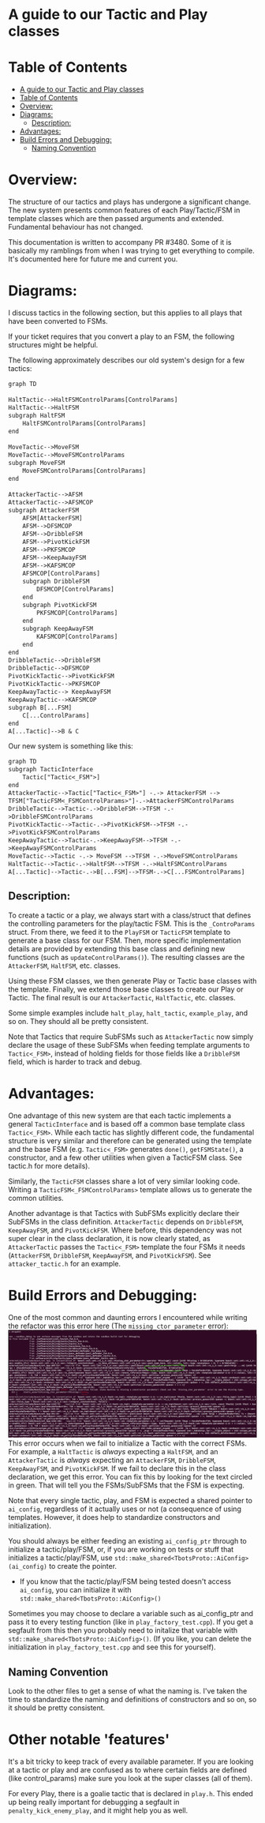 # A guide to our Tactic and Play classes

# Table of Contents

- [A guide to our Tactic and Play classes](#a-guide-to-our-tactic-and-play-classes)
- [Table of Contents](#table-of-contents)
- [Overview:](#overview)
- [Diagrams:](#diagrams)
  - [Description:](#description)
- [Advantages:](#advantages)
- [Build Errors and Debugging:](#build-errors-and-debugging)
  - [Naming Convention](#naming-convention)


# Overview:
The structure of our tactics and plays has undergone a significant change. The new system presents common features of each Play/Tactic/FSM in template classes which are then passed arguments and extended. Fundamental behaviour has not changed.

This documentation is written to accompany PR #3480. Some of it is basically my ramblings from when I was trying to get everything to compile. It's documented here for future me and current you.
# Diagrams:
I discuss tactics in the following section, but this applies to all plays that have been converted to FSMs.

If your ticket requires that you convert a play to an FSM, the following structures might be helpful.

The following approximately describes our old system's design for a few tactics:
```mermaid
graph TD

HaltTactic-->HaltFSMControlParams[ControlParams]
HaltTactic-->HaltFSM
subgraph HaltFSM
    HaltFSMControlParams[ControlParams]
end

MoveTactic-->MoveFSM
MoveTactic-->MoveFSMControlParams
subgraph MoveFSM
    MoveFSMControlParams[ControlParams]
end

AttackerTactic-->AFSM
AttackerTactic-->AFSMCOP
subgraph AttackerFSM
    AFSM[AttackerFSM]
    AFSM-->DFSMCOP
    AFSM-->DribbleFSM
    AFSM-->PivotKickFSM
    AFSM-->PKFSMCOP
    AFSM-->KeepAwayFSM
    AFSM-->KAFSMCOP
    AFSMCOP[ControlParams]
    subgraph DribbleFSM
        DFSMCOP[ControlParams]
    end
    subgraph PivotKickFSM
        PKFSMCOP[ControlParams]
    end
    subgraph KeepAwayFSM
        KAFSMCOP[ControlParams]
    end
end
DribbleTactic-->DribbleFSM
DribbleTactic-->DFSMCOP
PivotKickTactic-->PivotKickFSM
PivotKickTactic-->PKFSMCOP
KeepAwayTactic--> KeepAwayFSM
KeepAwayTactic-->KAFSMCOP
subgraph B[...FSM]
    C[...ControlParams]
end
A[...Tactic]-->B & C
```

Our new system is something like this:
```mermaid
graph TD
subgraph TacticInterface
    Tactic["Tactic<_FSM">]
end
AttackerTactic-->Tactic["Tactic<_FSM>"] -.-> AttackerFSM --> TFSM["TacticFSM<_FSMControlParams>"]-.->AttackerFSMControlParams
DribbleTactic-->Tactic-.->DribbleFSM-->TFSM -.->DribbleFSMControlParams
PivotKickTactic-->Tactic-.->PivotKickFSM-->TFSM -.->PivotKickFSMControlParams
KeepAwayTactic-->Tactic-.->KeepAwayFSM-->TFSM -.->KeepAwayFSMControlParams
MoveTactic-->Tactic -.-> MoveFSM -->TFSM -.->MoveFSMControlParams
HaltTactic-->Tactic-.->HaltFSM-->TFSM -.->HaltFSMControlParams
A[...Tactic]-->Tactic-.->B[...FSM]-->TFSM-.->C[...FSMControlParams]
```

## Description:
To create a tactic or a play, we always start with a class/struct that defines the controlling parameters for the play/tactic FSM. This is the `_ControParams` struct. From there, we feed it to the `PlayFSM` or `TacticFSM` template to generate a base class for our FSM. Then, more specific implementation details are provided by extending this base class and defining new functions (such as `updateControlParams()`). The resulting classes are the `AttackerFSM`, `HaltFSM`, etc. classes.

Using these FSM classes, we then generate Play or Tactic base classes with the template. Finally, we extend those base classes to create our Play or Tactic. The final result is our `AttackerTactic`, `HaltTactic`, etc. classes.

Some simple examples include `halt_play`, `halt_tactic`, `example_play`, and so on. They should all be pretty consistent.

Note that Tactics that require SubFSMs such as `AttackerTactic` now simply declare the usage of these SubFSMs when feeding template arguments to `Tactic<_FSM>`, instead of holding fields for those fields like a `DribbleFSM` field, which is harder to track and debug.
# Advantages:
One advantage of this new system are that each tactic implements a general `TacticInterface` and is based off a common base template class `Tactic<_FSM>`. While each tactic has slightly different code, the fundamental structure is very similar and therefore can be generated using the template and the base FSM (e.g. `Tactic<_FSM>` generates `done()`, `getFSMState()`, a constructor, and a few other utilities when given a TacticFSM class. See tactic.h for more details).

Similarly, the `TacticFSM` classes share a lot of very similar looking code. Writing a `TacticFSM<_FSMControlParams>` template allows us to generate the common utilities.

Another advantage is that Tactics with SubFSMs explicitly declare their SubFSMs in the class definition. `AttackerTactic` depends on `DribbleFSM`, `KeepAwayFSM`, and `PivotKickFSM`. Where before, this dependency was not super clear in the class declaration, it is now clearly stated, as `AttackerTactic` passes the `Tactic<_FSM>` template the four FSMs it needs (`AttackerFSM`, `DribbleFSM`, `KeepAwayFSM`, and `PivotKickFSM`). See `attacker_tactic.h` for an example.

# Build Errors and Debugging:
One of the most common and daunting errors I encountered while writing the refactor was this error here (The `missing_ctor_parameter` error): ![lovely error message](images/sml-error.png)
This error occurs when we fail to initialize a Tactic with the correct FSMs. For example, a `HaltTactic` is _always_ expecting a `HaltFSM`, and an `AttackerTactic` is _always_ expecting an `AttackerFSM`, `DribbleFSM`, `KeepAwayFSM`, and `PivotKickFSM`. If we fail to declare this in the class declaration, we get this error. You can fix this by looking for the text circled in green. That will tell you the FSMs/SubFSMs that the FSM is expecting.

Note that every single tactic, play, and FSM is expected a shared pointer to `ai_config`, regardless of it actually uses or not (a consequence of using templates. However, it does help to standardize constructors and initialization). 

You should always be either feeding an existing `ai_config_ptr` through to initialize a tactic/play/FSM, or, if you are working on tests or stuff that initializes a tactic/play/FSM, use `std::make_shared<TbotsProto::AiConfig>(ai_config)` to create the pointer. 

* If you know that the tactic/play/FSM being tested doesn't access `ai_config`, you can initialize it with `std::make_shared<TbotsProto::AiConfig>()`

Sometimes you may choose to declare a variable such as ai_config_ptr and pass it to every testing function (like in `play_factory_test.cpp`). If you get a segfault from this then you probably need to initalize that variable with `std::make_shared<TbotsProto::AiConfig>()`. (If you like, you can delete the initialization in `play_factory_test.cpp` and see this for yourself).

## Naming Convention
Look to the other files to get a sense of what the naming is. I've taken the time to standardize the naming and definitions of constructors and so on, so it should be pretty consistent.

# Other notable 'features'

It's a bit tricky to keep track of every available parameter. If you are looking at a tactic or play and are confused as to where certain fields are defined (like control_params) make sure you look at the super classes (all of them).

For every Play, there is a goalie tactic that is declared in `play.h`. This ended up being really important for debugging a segfault in `penalty_kick_enemy_play`, and it might help you as well.
